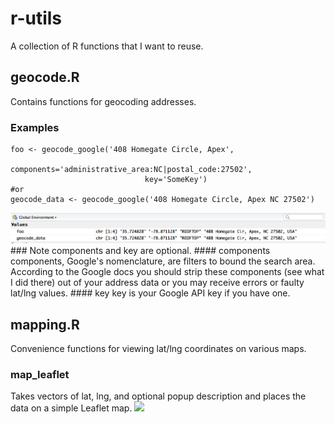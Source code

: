 # r-utils
A collection of R functions that I want to reuse.

## geocode.R
Contains functions for geocoding addresses.
### Examples
``` {r}
foo <- geocode_google('408 Homegate Circle, Apex', 
                              components='administrative_area:NC|postal_code:27502', 
                              key='SomeKey')
#or
geocode_data <- geocode_google('408 Homegate Circle, Apex NC 27502') 
```
<img src="Screen%20Shot%202016-08-20%20at%2012.44.53%20PM.png"/>
### Note
components and key are optional.
#### components
components, Google's nomenclature, are filters to bound the search area.  According to the Google docs you should strip these
components (see what I did there) out of your address data or you may receive errors or faulty lat/lng values.
#### key
key is your Google API key if you have one.


## mapping.R
Convenience functions for viewing lat/lng coordinates on various maps.

### map_leaflet 
Takes vectors of lat, lng, and optional popup description and places the data on a simple Leaflet map.
<img src="2016-08-22 at 12.14.10 PM.png"/>

